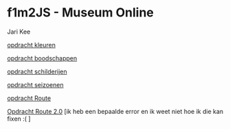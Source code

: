 # f1m2JS - Museum Online

Jari Kee

[opdracht kleuren](http://33975.hosts1.ma-cloud.nl/f1m2js/les1/)

[opdracht boodschappen]( http://33975.hosts1.ma-cloud.nl/f1m2js/les2/)

[opdracht schilderijen](http://33975.hosts1.ma-cloud.nl/f1m2js/les3/)

[opdracht seizoenen](http://33975.hosts1.ma-cloud.nl/f1m2js/les4/)

[opdracht Route](http://33975.hosts1.ma-cloud.nl/f1m2js/les5/)

[Opdracht Route 2.0](http://33975.hosts1.ma-cloud.nl/f1m2js/les6/) [ik heb een bepaalde error en ik weet niet hoe ik die kan fixen :( ]
